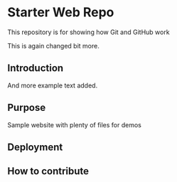 # Starter Web Repo

This repository is for showing how Git and GitHub work

This is again changed bit more.

## Introduction

And more example text added.

## Purpose

Sample website with plenty of files for demos

## Deployment

## How to contribute